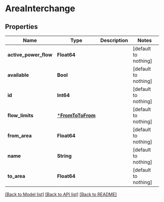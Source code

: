 # AreaInterchange


## Properties
Name | Type | Description | Notes
------------ | ------------- | ------------- | -------------
**active_power_flow** | **Float64** |  | [default to nothing]
**available** | **Bool** |  | [default to nothing]
**id** | **Int64** |  | [default to nothing]
**flow_limits** | [***FromToToFrom**](FromToToFrom.md) |  | [default to nothing]
**from_area** | **Float64** |  | [default to nothing]
**name** | **String** |  | [default to nothing]
**to_area** | **Float64** |  | [default to nothing]


[[Back to Model list]](../README.md#models) [[Back to API list]](../README.md#api-endpoints) [[Back to README]](../README.md)


